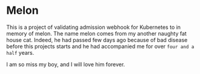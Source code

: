 # Melon
This is a project of validating admission webhook for Kubernetes to in memory of melon. The name melon comes from my another naughty fat house cat.
Indeed, he had passed few days ago because of bad disease before this projects starts and he had accompanied me for over `four and a half` years.

I am so miss my boy, and I will love him forever.